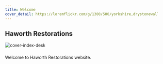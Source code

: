 ```yaml
---
title: Welcome
cover_detail: https://loremflickr.com/g/1300/500/yorkshire,drystonewall?lock=1
---
```


## Haworth Restorations

![cover-index-desk](https://user-images.githubusercontent.com/25685164/121942413-5b6ad700-cd48-11eb-87fa-ec75590d3521.png)

### 

Welcome to Haworth Restorations website.
